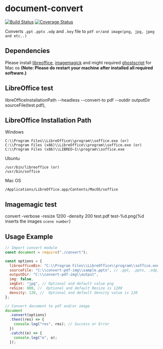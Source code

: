 # document-convert

[![Build Status](https://travis-ci.com/kalimuthu-selvaraj/document-convert.svg?branch=master)](https://travis-ci.com/kalimuthu-selvaraj/document-convert) [![Coverage Status](https://coveralls.io/repos/github/kalimuthu-selvaraj/document-convert/badge.svg?branch=master)](https://coveralls.io/github/kalimuthu-selvaraj/document-convert?branch=master)

Converts `.ppt` `.pptx` `.odp` and `.key` file to `pdf or/and image(png, jpg, jpeg and etc..)`

## Dependencies

Please install [libreoffice](https://www.libreoffice.org/), [imagemagick](https://www.imagemagick.org/script/index.php) and might required [ghostscript](https://www.ghostscript.com/) for Mac os
**(Note: Please do restart your machine after installed all required software.)**

## LibreOffice test

libreOfficeInstallationPath --headless --convert-to pdf --outdir outputDir sourceFile(test.pdf),

## LibreOffice Installation Path

Windows

```
C:\\Program Files\\LibreOffice\\program\\soffice.exe (or)
C:\\Program Files (x86)\\LibreOffice\\program\\soffice.exe (or)
C:\\Program Files (x86)\\LIBREO~1\\program\\soffice.exe
```

Ubuntu

```
/usr/bin/libreoffice (or)
/usr/bin/soffice
```

Mac OS

```
/Applications/LibreOffice.app/Contents/MacOS/soffice
```

## Imagemagic test

convert -verbose -resize 1200 -density 200 test.pdf test-%d.png(%d inserts the images `scene number`)

## Usage Example

```javascript
// Import convert module
const document = require("./convert");

const options = {
  libreofficeBin: "C:\\Program Files\\LibreOffice\\program\\soffice.exe",
  sourceFile: "C:\\convert-pdf-img\\sample.pptx", // .ppt, .pptx, .odp, .key and .pdf
  outputDir: "C:\\convert-pdf-img\\output",
  img: false,
  imgExt: "jpg", // Optional and default value png
  reSize: 800, //  Optional and default Resize is 1200
  density: 120, //  Optional and default density value is 120
};

// Convert document to pdf and/or image
document
  .convert(options)
  .then((res) => {
    console.log("res", res); // Success or Error
  })
  .catch((e) => {
    console.log("e", e);
  });
```
